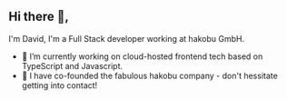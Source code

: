 <!--- [![Xing Badge](https://img.shields.io/badge/-neutryno-green?style=flat-square&logo=Xing&logoColor=white&link=https://www.xing.com/pages/neutrynosoftwaregmbh)](https://www.xing.com/pages/neutrynosoftwaregmbh)
[![Linkedin Badge](https://img.shields.io/badge/-neutryno-blue?style=flat-square&logo=Linkedin&logoColor=white&link=https://linkedin.com/company/neutryno/)](https://linkedin.com/company/neutryno/)
[![Gmail Badge](https://img.shields.io/badge/-hallo@neutryno.de-c14438?style=flat-square&logo=Gmail&logoColor=white&link=mailto:hallo@hakobu.de)](mailto:hallo@hakobu.de)
[![Github Badge](https://img.shields.io/badge/-neutryno-2e2e2e?style=flat-square&logo=Github&logoColor=white&link=https://github.com/neutryno)](https://github.com/neutryno) -->

## Hi there 👋, 
I'm David, I'm a Full Stack developer working at hakobu GmbH. 

- 🔭 I’m currently working on cloud-hosted frontend tech based on TypeScript and Javascript.
- 🌱 I have co-founded the fabulous hakobu company - don't hessitate getting into contact!

